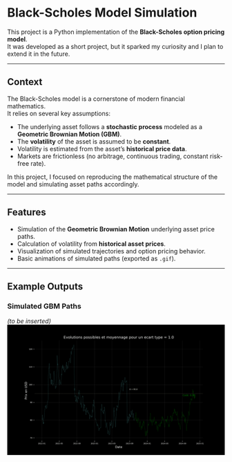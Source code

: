 # Black-Scholes Model Simulation

This project is a Python implementation of the **Black-Scholes option pricing model**.  
It was developed as a short project, but it sparked my curiosity and I plan to extend it in the future.

---

## Context

The Black-Scholes model is a cornerstone of modern financial mathematics.  
It relies on several key assumptions:

- The underlying asset follows a **stochastic process** modeled as a **Geometric Brownian Motion (GBM)**.  
- The **volatility** of the asset is assumed to be **constant**.  
- Volatility is estimated from the asset’s **historical price data**.  
- Markets are frictionless (no arbitrage, continuous trading, constant risk-free rate).

In this project, I focused on reproducing the mathematical structure of the model and simulating asset paths accordingly.

---

## Features

- Simulation of the **Geometric Brownian Motion** underlying asset price paths.  
- Calculation of volatility from **historical asset prices**.  
- Visualization of simulated trajectories and option pricing behavior.  
- Basic animations of simulated paths (exported as `.gif`).  

---

## Example Outputs

### Simulated GBM Paths
*(to be inserted)*  
![Example simulation](figures/animation.gif)
